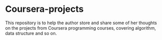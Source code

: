 # Coursera-projects
This repository is to help the author store and share some of her thoughts on the projects from Coursera programming courses, covering 
algorithm, data structure and so on.
